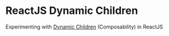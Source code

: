 ReactJS Dynamic Children
=======

Experimenting with [Dynamic Children](https://facebook.github.io/react/docs/multiple-components.html#dynamic-children) (Composability) in ReactJS
